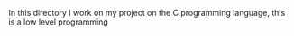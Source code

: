 In this directory I work on my project on the C programming language, this is a low level programming
